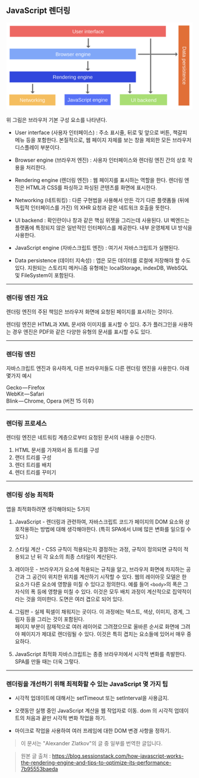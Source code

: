 ## JavaScript 렌더링

<img src="./image/browser_main_components.png" />

위 그림은 브라우저 기본 구성 요소를 나타낸다.

- User interface (사용자 인터페이스) : 주소 표시줄, 뒤로 및 앞으로 버튼, 책갈피 메뉴 등을 포함한다. 본질적으로, 웹 페이지 자체를 보는 창을 제외한 모든 브라우저 디스플레이 부분이다.

- Browser engine (브라우저 엔진) : 사용자 인터페이스와 렌더링 엔진 간의 상호 작용을 처리한다.

- Rendering engine (렌더링 엔진) : 웹 페이지를 표시하는 역할을 한다. 렌더링 엔진은 HTML과 CSS를 파싱하고 파싱된 콘텐츠를 화면에 표시한다.

- Networking (네트워킹) : 다른 구현법을 사용해서 만든 각기 다른 플랫폼들 (뒤에 독립적 인터페이스를 가진) 의 XHR 요청과 같은 네트워크 호출을 뜻한다.

- UI backend : 확인란이나 창과 같은 핵심 위젯을 그리는데 사용된다. UI 벡엔드는 플랫폼에 특정되지 않은 일반적인 인터페이스를 제공한다. 내부 운영체제 UI 방식을 사용한다.

- JavaScript engine (자바스크립트 엔진) : 여기서 자바스크립트가 실핸된다.

- Data persistence (데이터 지속성) : 앱은 모든 데이터를 로컬에 저장해야 할 수도 있다. 지원되는 스토리지 메커니즘 유형에는 localStorage, indexDB, WebSQL 및 FileSystem이 포함된다.

---

### 렌더링 엔진 개요

렌더링 엔진의 주된 책임은 브라우저 화면에 요청된 페이지를 표시하는 것이다.

렌더링 엔진은 HTML과 XML 문서와 이미지를 표시할 수 있다. 추가 플러그인을 사용하는 경우 엔진은 PDF와 같은 다양한 유형의 문서를 표시할 수도 있다.

---

### 렌더링 엔진

자바스크립트 엔진과 유사하게, 다른 브라우저들도 다른 렌더링 엔진을 사용한다.
아래 몇가지 예시

Gecko — Firefox\
WebKit — Safari\
Blink — Chrome, Opera (버전 15 이후)

---

### 렌더링 프로세스
렌더링 엔진은 네트워킹 계층으로부터 요청된 문서의 내용을 수신한다.

1. HTML 문서를 가져와서 돔 트리를 구성
2. 랜더 트리를 구성
3. 렌더 트리를 배치
4. 렌더 트리를 꾸미기

---

### 렌더링 성능 최적화
앱을 최적화하려면 생각해야되는 5가지

1. JavaScript - 렌더링과 관련하여, 자바스크립트 코드가 페이지의 DOM 요소와 상호작용하는 방법에 대해 생각해야한다. (특히 SPA에서 UI에 많은 변화를 일으킬 수 있다.)

2. 스타일 계산 - CSS 규칙이 적용되는지 결정하는 과정, 규칙이 정의되면 규칙이 적용되고 난 뒤 각 요소의 최종 스타일이 계산된다.

3. 레이아웃 - 브라우저가 요소에 적용되는 규칙을 알고, 브라우저 화면에 차지하는 공간과 그 공간이 위치한 위치를 계산하기 시작할 수 있다. 웹의 레이아웃 모델은 한 요소가 다른 요소에 영향을 미칠 수 있다고 정의한다. 예를 들어 `<body>`의 폭은 그 자식의 폭 등에 영향을 미칠 수 있다. 이것은 모두 배치 과정이 계산적으로 집약적이라는 것을 의미한다. 도면은 여러 겹으로 되어 있다.

4. 그림판 - 실제 픽셀이 채워지는 곳이다. 이 과정에는 텍스트, 색상, 이미지, 경계, 그림자 등을 그리는 것이 포함된다.\
페이지 부분이 잠재적으로 여러 레이어로 그려졌으므로 올바른 순서로 화면에 그려야 페이지가 제대로 렌더링될 수 있다. 이것은 특히 겹치는 요소들에 있어서 매우 중요하다.

5. JavaScript 최적화
자바스크립트는 종종 브라우저에서 시각적 변화를 촉발한다. SPA를 만들 때는 더욱 그렇다.

---

### 렌더링을 개선하기 위해 최적화할 수 있는 JavaScript 몇 가지 팁

- 시각적 업데이트에 대해서는 setTimeout 또는 setInterval을 사용금지.

- 오랫동안 실행 중인 JavaScript 계산을 웹 작업자로 이동. dom 의 시각적 업데이트의 처음과 끝만 시각적 변화 작업을 하기.

- 마이크로 작업을 사용하여 여러 프레임에 대한 DOM 변경 사항을 정하기.

> 이 문서는 "Alexander Zlatkov"의 글 중 일부를 번역한 글입니다.

> 원본 글 출처 : https://blog.sessionstack.com/how-javascript-works-the-rendering-engine-and-tips-to-optimize-its-performance-7b95553baeda


